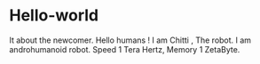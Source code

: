 # Hello-world
It about the newcomer.
Hello humans !
I am Chitti ,
The robot.
I am androhumanoid robot.
Speed 1 Tera Hertz, Memory 1 ZetaByte.
